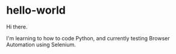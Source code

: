 # hello-world

Hi there.

I'm learning to how to code Python, and currently testing Browser Automation using Selenium.

